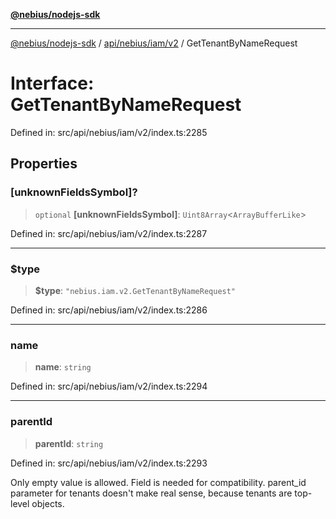 [**@nebius/nodejs-sdk**](../../../../../README.md)

---

[@nebius/nodejs-sdk](../../../../../README.md) / [api/nebius/iam/v2](../README.md) / GetTenantByNameRequest

# Interface: GetTenantByNameRequest

Defined in: src/api/nebius/iam/v2/index.ts:2285

## Properties

### \[unknownFieldsSymbol\]?

> `optional` **\[unknownFieldsSymbol\]**: `Uint8Array`\<`ArrayBufferLike`\>

Defined in: src/api/nebius/iam/v2/index.ts:2287

---

### $type

> **$type**: `"nebius.iam.v2.GetTenantByNameRequest"`

Defined in: src/api/nebius/iam/v2/index.ts:2286

---

### name

> **name**: `string`

Defined in: src/api/nebius/iam/v2/index.ts:2294

---

### parentId

> **parentId**: `string`

Defined in: src/api/nebius/iam/v2/index.ts:2293

Only empty value is allowed. Field is needed for compatibility.
parent_id parameter for tenants doesn't make real sense, because tenants are top-level objects.
